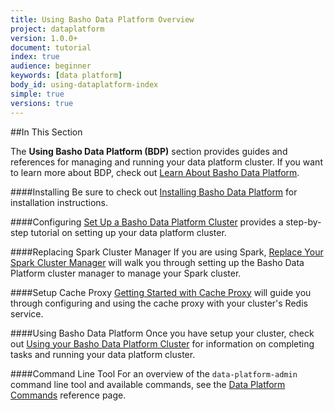 ```yaml
---
title: Using Basho Data Platform Overview
project: dataplatform
version: 1.0.0+
document: tutorial
index: true
audience: beginner
keywords: [data platform]
body_id: using-dataplatform-index
simple: true
versions: true
---
```


[bdp install]: LINK
[bdp config]: LINK
[bdp cluster manager]: LINK
[cache proxy config]: LINK
[using bdp]: LINK
[bdp cli]: LINK
[learn bdp index]: LINK

##In This Section

The **Using Basho Data Platform (BDP)**  section provides guides and references for managing and running your data platform cluster. If you want to learn more about BDP, check out [Learn About Basho Data Platform][learn bdp index].

####Installing
Be sure to check out [Installing Basho Data Platform][bdp install] for installation instructions.

####Configuring
[Set Up a Basho Data Platform Cluster][bdp config] provides a step-by-step tutorial on setting up your data platform cluster.

####Replacing Spark Cluster Manager
If you are using Spark, [Replace Your Spark Cluster Manager][bdp cluster manager] will walk you through setting up the Basho Data Platform  cluster manager to manage your Spark cluster.

####Setup Cache Proxy
[Getting Started with Cache Proxy][cache proxy config] will guide you through configuring and using the cache proxy with your cluster's Redis service.

####Using Basho Data Platform
Once you have setup your cluster, check out [Using your Basho Data Platform Cluster][using bdp] for information on completing tasks and running your data platform cluster.

####Command Line Tool
For an overview of the `data-platform-admin` command line tool and available commands, see the  [Data Platform Commands][bdp cli] reference page.

